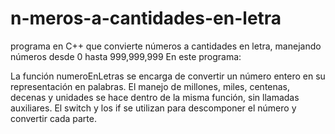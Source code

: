 # n-meros-a-cantidades-en-letra
programa en C++ que convierte números a cantidades en letra, manejando números desde 0 hasta 999,999,999
En este programa:

La función numeroEnLetras se encarga de convertir un número entero en su representación en palabras.
El manejo de millones, miles, centenas, decenas y unidades se hace dentro de la misma función, sin llamadas auxiliares.
El switch y los if se utilizan para descomponer el número y convertir cada parte.
